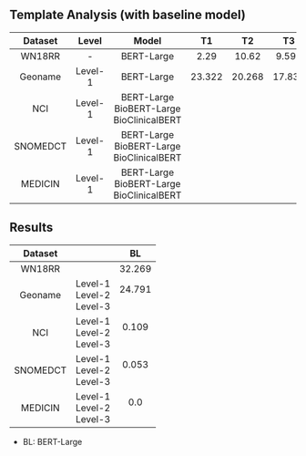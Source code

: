 

## Template Analysis (with baseline model)

| Dataset | Level | Model | T1 | T2 | T3 | T4 | T5 | T6 | T7 | T8 |
|:---:|:---:|:---:|:---:|:---:|:---:|:---:|:---:|:---:|:---:|:---:|
|WN18RR |-|BERT-Large| 2.29 | 10.62 | 9.595 | 21.992 | 5.079 | 21.915 | 9.906 | **32.269**|
|Geoname|Level-1|BERT-Large| 23.322 | 20.268 | 17.837 | **24.791** | 12.505 | 15.676 | 3.752 | 20.988 |
| NCI|Level-1|BERT-Large<br>BioBERT-Large<br>BioClinicalBERT| <br> <br>  |<br>  <br> | <br>  <br> <br>  | <br> <br>  | **0.109**<br>0.000<br>0.000 | 0.063<br>0.000<br>0.000 | 0.009<br>0.000<br>0.000 | 0.000<br>0.000<br>0.000|
|SNOMEDCT|Level-1|BERT-Large<br>BioBERT-Large<br>BioClinicalBERT|<br> <br> |<br> |<br> |<br> | 0.048<br>0.000 <br>0.000 | **0.053**<br>0.000<br> 0.000  | 0.001<br>0.000 <br>0.000 | 0.004<br>0.000 <br>0.000 |
|MEDICIN|Level-1|BERT-Large<br>BioBERT-Large<br>BioClinicalBERT| <br><br> |<br> <br> |<br> <br> | <br> <br>| 0.000<br>0.000<br>0.000  | 0.000<br>0.000<br>0.000  | 0.000<br>0.000<br>0.000  | 0.000<br>0.000<br>0.000 |

## Results

| Dataset | | BL  |
|:---:|:---:|:---:|
|WN18RR | |32.269 |
|Geoname|Level-1<br>Level-2<br>Level-3|  24.791<br><br> |
| NCI |Level-1<br>Level-2<br>Level-3 | 0.109<br><br> | 
|SNOMEDCT|Level-1<br>Level-2<br>Level-3| 0.053<br><br> | 
|MEDICIN|Level-1<br>Level-2<br>Level-3| 0.0<br><br>| 



* BL: BERT-Large